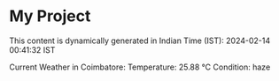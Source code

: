 # My Project

This content is dynamically generated in Indian Time (IST): 2024-02-14 00:41:32 IST


Current Weather in Coimbatore:
Temperature: 25.88 °C
Condition: haze
